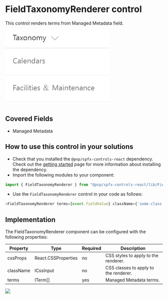 # FieldTaxonomyRenderer control

This control renders terms from Managed Metadata field.

![FieldTaxonomyRenderer control output](../../assets/FieldTaxonomyRenderer.png)

## Covered Fields
- Managed Metadata

## How to use this control in your solutions

- Check that you installed the `@pnp/spfx-controls-react` dependency. Check out the [getting started](../getting-started) page for more information about installing the dependency.
- Import the following modules to your component:

```TypeScript
import { FieldTaxonomyRenderer } from "@pnp/spfx-controls-react/lib/FieldTaxonomyRenderer";
```

- Use the `FieldTaxonomyRenderer` control in your code as follows:

```TypeScript
<FieldTaxonomyRenderer terms={event.fieldValue} className={'some-class'} cssProps={{ background: '#f00' }} />
```

## Implementation

The FieldTaxonomyRenderer component can be configured with the following properties:

| Property | Type | Required | Description |
| ---- | ---- | ---- | ---- |
| cssProps | React.CSSProperties | no | CSS styles to apply to the renderer. |
| className | ICssInput | no | CSS classes to apply to the renderer. |
| terms | ITerm[] | yes | Managed Metadata terms. |

![](https://telemetry.sharepointpnp.com/sp-dev-fx-controls-react/wiki/controls/fields/FieldTaxonomyRenderer)

